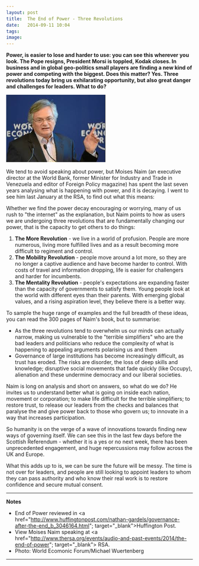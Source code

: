 ```yaml
---
layout: post
title:  The End of Power - Three Revolutions
date:   2014-09-11 10:04
tags: 
image:
---
```


**Power, is easier to lose and harder to use: you can see this wherever you look. The Pope resigns, President Morsi is toppled, Kodak closes. In business and in global geo-politics small players are finding a new kind of power and competing with the biggest. Does this matter? Yes. Three revolutions today bring us exhilarating opportunity, but also great danger and challenges for leaders. What to do?**

![](/libb/images/moises-naim.png)

We tend to avoid speaking about power, but Moises Naim (an executive director at the World Bank, former Minister for Industry and Trade in Venezuela and editor of Foreign Policy magazine) has spent the last seven years analysing what is happening with power, and it is decaying. I went to see him last January at the RSA, to find out what this means: 

Whether we find the power decay encouraging or worrying, many of us rush to "the internet" as the explanation, but Naim points to how as users we are undergoing three revolutions that are fundamentally changing our power, that is the capacity to get others to do things:

1. <b>The More Revolution</b> - we live in a world of profusion. People are more numerous, living more fulfilled lives and as a result becoming more difficult to regiment and control. 
2. <b>The Mobility Revolution</b> - people move around a lot more, so they are no longer a captive audience and have become harder to control. With costs of travel and information dropping, life is easier for challengers and harder for incumbents.
3. <b>The Mentality Revolution</b> - people's expectations are expanding faster than the capacity of governments to satisfy them. Young people look at the world with different eyes than their parents. With emerging global values, and a rising aspiration level, they believe there is a better way.

To sample the huge range of examples and the full breadth of these ideas, you can read the 300 pages of Naim's book, but to summarise:

* As the three revolutions tend to overwhelm us our minds can actually narrow, making us vulnerable to the "terrible simplifiers" who are the bad leaders and politicians who reduce the complexity of what is happening to appealing arguments polarising us and them
* Governance of large institutions has become increasingly difficult, as trust has eroded. The risks are disorder, the loss of deep skills and knowledge; disruptive social movements that fade quickly (like Occupy), alienation and these undermine democracy and our liberal societies. 

Naim is long on analysis and short on answers, so what do we do? He invites us to understand better what is going on inside each nation, movement or corporation; to make life difficult for the terrible simplifiers; to restore trust, to release our leaders from the checks and balances that paralyse the and give power back to those who govern us; to innovate in a way that increases participation. 

So humanity is on the verge of a wave of innovations towards finding new ways of governing itself. We can see this in the last few days before the Scottish Referendum - whether it is a yes or no next week, there has been unprecedented engagement, and huge repercussions may follow across the UK and Europe. 

What this adds up to is, we can be sure the future will be messy. The time is not over for leaders, and people are still looking to appoint leaders to whom they can pass authority and who know their real work is to restore confidence and secure mutual consent.

__________________
<b>Notes</b>  
* End of Power reviewed in <a href="http://www.huffingtonpost.com/nathan-gardels/governance-after-the-end_b_3046164.html"; target="_blank">Huffington Post</a>.  
* View Moises Naim speaking at <a href="http://www.thersa.org/events/audio-and-past-events/2014/the-end-of-power"; target="_blank"> RSA</a>.  
* Photo: World Ecomonic Forum/Michael Wuertenberg

__________________









